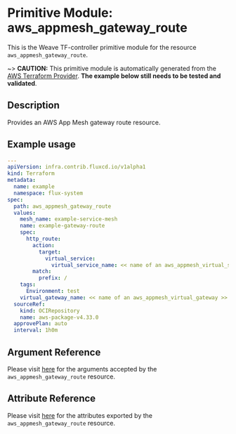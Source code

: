 
# Primitive Module: aws_appmesh_gateway_route

This is the Weave TF-controller primitive module for the resource `aws_appmesh_gateway_route`.

~> **CAUTION:** This primitive module is automatically generated from the [AWS Terraform Provider](https://registry.terraform.io/providers/hashicorp/aws/latest/docs/resources/appmesh_gateway_route). **The example below still needs to be tested and validated**.

## Description

Provides an AWS App Mesh gateway route resource.

## Example usage

```yaml
---
apiVersion: infra.contrib.fluxcd.io/v1alpha1
kind: Terraform
metadata:
  name: example
  namespace: flux-system
spec:
  path: aws_appmesh_gateway_route
  values:
    mesh_name: example-service-mesh
    name: example-gateway-route
    spec:
      http_route:
        action:
          target:
            virtual_service:
              virtual_service_name: << name of an aws_appmesh_virtual_service >>
        match:
          prefix: /
    tags:
      Environment: test
    virtual_gateway_name: << name of an aws_appmesh_virtual_gateway >>
  sourceRef:
    kind: OCIRepository
    name: aws-package-v4.33.0
  approvePlan: auto
  interval: 1h0m
```

## Argument Reference

Please visit [here](https://registry.terraform.io/providers/hashicorp/aws/latest/docs/resources/appmesh_gateway_route#argument-reference) for the arguments accepted by the `aws_appmesh_gateway_route` resource.

## Attribute Reference

Please visit [here](https://registry.terraform.io/providers/hashicorp/aws/latest/docs/resources/appmesh_gateway_route#attributes-reference) for the attributes exported by the `aws_appmesh_gateway_route` resource.
